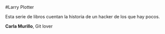 #Larry Plotter

Esta serie de libros cuentan la historia de un hacker de los que hay pocos.

**Carla Murillo**, Git lover
